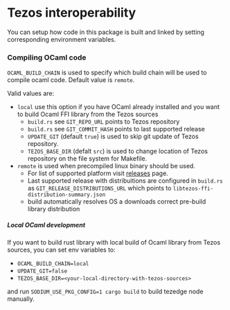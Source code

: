 Tezos interoperability
==============

You can setup how code in this package is built and linked by setting corresponding environment variables.

### Compiling OCaml code
`OCAML_BUILD_CHAIN` is used to specify which build chain will be used to compile ocaml code.
Default value is `remote`.

Valid values are:
* `local` use this option if you have OCaml already installed and you want to build Ocaml FFI library from the Tezos sources
  * `build.rs` see `GIT_REPO_URL` points to Tezos repository
  * `build.rs` see `GIT_COMMIT_HASH` points to last supported release
  * `UPDATE_GIT` (default `true`) is used to skip git update of Tezos repository.
  * `TEZOS_BASE_DIR` (defalt `src`) is used to change location of Tezos repository on the file system for Makefile.
* `remote` is used when precompiled linux binary should be used.
  * For list of supported platform visit [releases](https://gitlab.com/simplestaking/tezos/-/releases) page.
  * Last supported release with distribuitions are configured in `build.rs` as `GIT_RELEASE_DISTRIBUTIONS_URL` which points to `libtezos-ffi-distribution-summary.json`
  * build automatically resolves OS a downloads correct pre-build library distribution

##### Local OCaml development
If you want to build rust library with local build of Ocaml library from Tezos sources, you can set env variables to:
* `OCAML_BUILD_CHAIN=local`
* `UPDATE_GIT=false`
* `TEZOS_BASE_DIR=<your-local-directory-with-tezos-sources>`

and run `SODIUM_USE_PKG_CONFIG=1 cargo build` to build tezedge node manually.